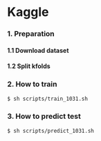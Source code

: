 # Kaggle 

### 1. Preparation

#### 1.1 Download dataset
#### 1.2 Split kfolds

### 2. How to train

```bash
$ sh scripts/train_1031.sh
```

### 3. How to predict test

```bash
$ sh scripts/predict_1031.sh
```

